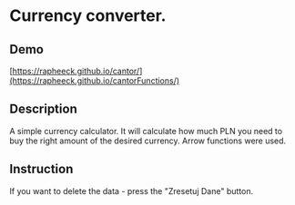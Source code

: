 # Currency converter.

## Demo

[https://rapheeck.github.io/cantor/](https://rapheeck.github.io/cantorFunctions/)

## Description

A simple currency calculator. It will calculate how much PLN you need to buy the right amount of the desired currency.
Arrow functions were used.

## Instruction

If you want to delete the data - press the "Zresetuj Dane" button.
